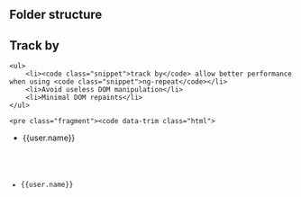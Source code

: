 <section>
    <h1>Folder structure</h1>
</section>


<section>
    <h2>Track by</h2>
    
    <ul>
        <li><code class="snippet">track by</code> allow better performance when using <code class="snippet">ng-repeat</code></li>
        <li>Avoid useless DOM manipulation</li>
        <li>Minimal DOM repaints</li>
    </ul>
    
    <pre class="fragment"><code data-trim class="html">
<ul>
        <li ng-repeat="user in users">{{user.name}}</li>
</ul>
    </code></pre>
    <pre class="fragment"><code data-trim class="html">
<ul>
        <li ng-repeat="user in users track by user.id">{{user.name}}</li>
</ul>
    </code></pre>
    
</section>